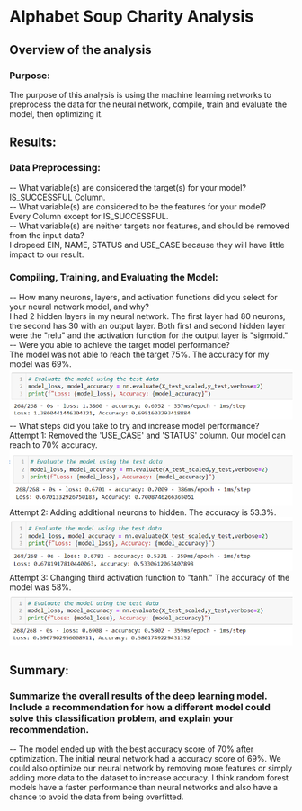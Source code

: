 # Alphabet Soup Charity Analysis

## Overview of the analysis

### Purpose:
The purpose of this analysis is using the machine learning networks to preprocess the data for the neural network, compile, train and evaluate the model, then optimizing it.

## Results: 
### Data Preprocessing:  
-- What variable(s) are considered the target(s) for your model?  
IS_SUCCESSFUL Column.  
-- What variable(s) are considered to be the features for your model?  
Every Column except for IS_SUCCESSFUL.  
-- What variable(s) are neither targets nor features, and should be removed from the input data?  
I dropeed EIN, NAME, STATUS and USE_CASE because they will have little impact to our result.

### Compiling, Training, and Evaluating the Model:
-- How many neurons, layers, and activation functions did you select for your neural network model, and why?  
I had 2 hidden layers in my neural network. The first layer had 80 neurons, the second has 30 with an output layer. Both first and second hidden layer were the "relu" and the activation function for the output layer is "sigmoid."   
-- Were you able to achieve the target model performance?  
The model was not able to reach the target 75%. The accuracy for my model was 69%.   
![GITHUB](https://github.com/seafishleo/HW/blob/master/HW19/1.png)  
-- What steps did you take to try and increase model performance?  
Attempt 1: Removed the 'USE_CASE' and 'STATUS' column. Our model can reach to 70% accuracy.
![GITHUB](https://github.com/seafishleo/HW/blob/master/HW19/2.png)  
Attempt 2: Adding additional neurons to hidden. The accuracy is 53.3%.
![GITHUB](https://github.com/seafishleo/HW/blob/master/HW19/3.png)  
Attempt 3: Changing third activation function to "tanh." The accuracy of the model was 58%.
![GITHUB](https://github.com/seafishleo/HW/blob/master/HW19/4.png)  

## Summary:
### Summarize the overall results of the deep learning model. Include a recommendation for how a different model could solve this classification problem, and explain your recommendation.
--  The model ended up with the best accuracy score of 70% after optimization. The initial neural network had a accuracy score of 69%. We could also optimize our neural network by removing more features or simply adding more data to the dataset to increase accuracy. I think random forest models have a faster performance than neural networks and also have a chance to avoid the data from being overfitted.








